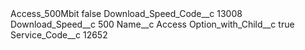 <?xml version="1.0" encoding="UTF-8"?>
<CustomMetadata xmlns="http://soap.sforce.com/2006/04/metadata" xmlns:xsi="http://www.w3.org/2001/XMLSchema-instance" xmlns:xsd="http://www.w3.org/2001/XMLSchema">
    <label>Access_500Mbit</label>
    <protected>false</protected>
    <values>
        <field>Download_Speed_Code__c</field>
        <value xsi:type="xsd:string">13008</value>
    </values>
    <values>
        <field>Download_Speed__c</field>
        <value xsi:type="xsd:string">500</value>
    </values>
    <values>
        <field>Name__c</field>
        <value xsi:type="xsd:string">Access</value>
    </values>
    <values>
        <field>Option_with_Child__c</field>
        <value xsi:type="xsd:boolean">true</value>
    </values>
    <values>
        <field>Service_Code__c</field>
        <value xsi:type="xsd:string">12652</value>
    </values>
</CustomMetadata>

